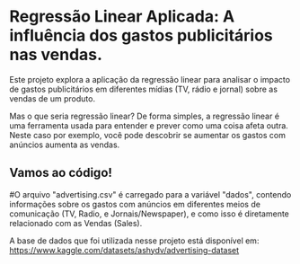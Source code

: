# Regressão Linear Aplicada: A influência dos gastos publicitários nas vendas.

Este projeto explora a aplicação da regressão linear para analisar o impacto de gastos publicitários em diferentes mídias (TV, rádio e jornal) sobre as vendas de um produto.

Mas o que seria regressão linear? De forma simples, a regressão linear é uma ferramenta usada para entender e prever como uma coisa afeta outra. Neste caso por exemplo, você pode descobrir se aumentar os gastos com anúncios aumenta as vendas. 

Vamos ao código! 
-----------------------------------------------------------------
#O arquivo "advertising.csv" é carregado para a variável "dados", contendo informações sobre os gastos com anúncios em diferentes meios de comunicação (TV, Radio, e Jornais/Newspaper), e como isso é diretamente relacionado com as Vendas (Sales).

A base de dados que foi utilizada nesse projeto está disponível em: https://www.kaggle.com/datasets/ashydv/advertising-dataset





